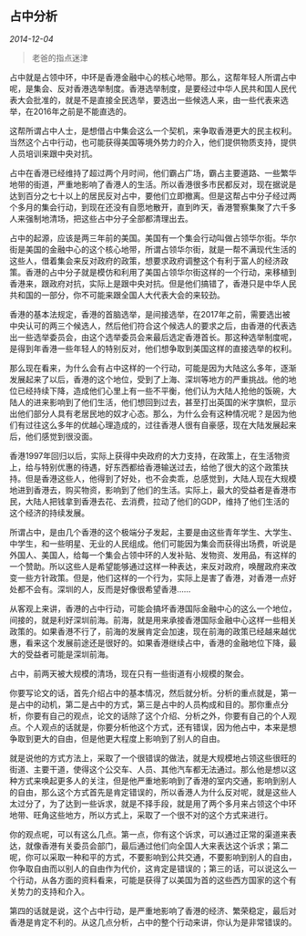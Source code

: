 ## 占中分析

*2014-12-04*

> 老爸的指点迷津

占中就是占领中环，中环是香港金融中心的核心地带。那么，这帮年轻人所谓占中呢，是集会、反对香港选举制度。香港选举制度，是要经过中华人民共和国人民代表大会批准的，就是不是直接全民选举，要选出一些候选人来，由一些代表来选举，在2016年之前是不能直选的。

这帮所谓占中人士，是想借占中集会这么一个契机，来争取香港更大的民主权利。当然这个占中行动，也可能获得美国等境外势力的介入，他们提供物质支持，提供人员培训来跟中央对抗。

占中在香港已经维持了超过两个月时间，他们霸占广场，霸占主要道路、一些繁华地带的街道，严重地影响了香港人的生活。所以香港很多市民都反对，现在据说是达到百分之七十以上的居民反对占中，要他们立即撤离。但是这帮占中分子经过两个多月的集会行动，到现在还没有自愿地散开，直到昨天，香港警察集聚了六千多人来强制地清场，把这些占中分子全部都清理出去。

占中的起源，应该是两三年前的美国。美国有一个集会行动叫做占领华尔街。华尔街是美国的金融中心的这个核心地带，所谓占领华尔街，就是一帮不满现代生活的这些人，借着集会来反对政府的政策，想要求政府调整这个有利于富人的经济政策。香港的占中分子就是模仿和利用了美国占领华尔街这样的一个行动，来移植到香港来，跟政府对抗，实际上是跟中央对抗。但是他们搞错了，香港只是中华人民共和国的一部分，你不可能来跟全国人大代表大会的来较劲。

香港的基本法规定，香港的首脑选举，是间接选举，在2017年之前，需要选出被中央认可的两三个候选人，然后他们符合这个候选人的要求之后，由香港的代表选出一些选举委员会，由这个选举委员会来最后选定香港首长。那这种选举制度呢，是得到年香港一些年轻人的特别反对，他们想争取到美国这样的直接选举的权利。

那么现在看来，为什么会有占中这样的一个行动，可能是因为大陆这么多年，逐渐发展起来了以后，香港的这个地位，受到了上海、深圳等地方的严重挑战。他的地位已经持续下降，造成他们心里上有一些不平衡，他们认为大陆人抢他的饭碗，大陆人的进来影响到了他们生活，他们想回到过去，甚至打出英国的米字旗帜，显示出他们部分人具有老居民地的奴才心态。那么，为什么会有这种情况呢？是因为他们有过往这么多年的优越心理造成的，过往香港人很有自豪感，现在大陆发展起来后，他们感觉到很没面。

香港1997年回归以后，实际上获得中央政府的大力支持，在政策上，在生活物资上，给与特别优惠的待遇，好东西都给香港输送过去，给他了很大的这个政策扶持。但是香港这些人，他得到了好处，也不会卖乖，总感觉到，大陆人现在大规模地进到香港去，购买物资，影响到了他们的生活。实际上，最大的受益者是香港市民，大陆人把钱拿到香港去花、去消费，拉动了他们的GDP，维持了他们生活的这个经济的持续发展。

所谓占中，是由几个香港的这个极端分子发起，主要是由这些青年学生、大学生、中学生，和一些明星、无业的人民组成。他们可能因为集会而获得出场费，听说是外国人、美国人，给每一个集会占领中环的人发补贴、发物资、发用品，有这样的一个赞助。所以这些人是希望能够通过这样一种表达，来反对政府，唤醒政府来改变一些方针政策。但是，他们这样的一个行为，实际上是害了香港，对香港一点好处都不会有。深圳的人，反而是好像很希望香港……

从客观上来讲，香港的占中行动，可能会搞坏香港国际金融中心的这么一个地位，间接的，就是利好深圳前海。前海，就是用来承接香港国际金融中心这样一些相关政策的。如果香港不行了，前海的发展肯定会加速，现在前海的政策已经越来越优惠，看来这个发展前途还是很好的。如果香港继续占中，香港的金融地位下降，最大的受益者可能是深圳前海。

占中，前两天被大规模的清场，现在只有一些街道有小规模的聚会。

你要写论文的话，首先介绍占中的基本情况，然后就分析。分析的重点就是，第一是占中的动机，第二是占中的方式，第三是占中的人员构成和目的。那你重点分析，你要有自己的观点，论文的话除了这个介绍、分析之外，你要有自己的个人观点。个人观点的话就是，你要分析他这个方式，还有错误，因为他占中，本来是想争取到更大的自由，但是他更大程度上影响到了别人的自由。

就是说他的方式方法上，采取了一个很错误的做法，就是大规模地占领这些很旺的街道、主要干道，使得这个公交车、人员、其他汽车都无法通过。那么他是想以这种方式来唤起更多人的关注，但是他严重地影响到了香港的室内交通，影响到别人的自由，那么这个方式首先是肯定错误的，所以香港人为什么反对呢，就是这些人太过分了，为了达到一些诉求，就是不择手段，就是用了两个多月来占领这个中环地带、旺角这些地方，所以方式上，采取了一个很不对的这个方式来进行。

你的观点呢，可以有这么几点。第一点，你有这个诉求，可以通过正常的渠道来表达，就像香港有关委员会部门，最后通过他们向全国人大来表达这个诉求；第二呢，你可以采取一种和平的方式，不要影响到公共交通，不要影响到别人的自由，你争取自由而以别人的自由作为代价，这肯定是错误的；第三的话，可以说这么一个行动，从各方面的资料看来，可能是获得了以美国为首的这些西方国家的这个有关势力的支持和介入。

第四的话就是说，这个占中行动，是严重地影响了香港的经济、繁荣稳定，最后对香港是肯定不利的。从这几点分析，占中的整个行动来讲，你认为是非常错误的。
